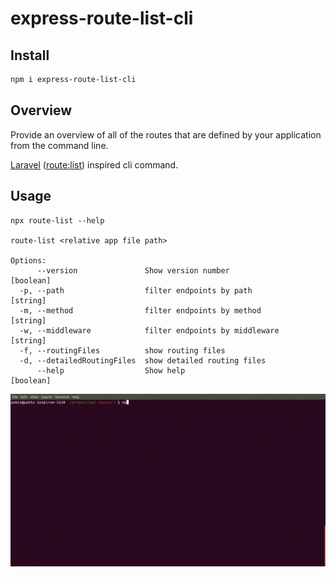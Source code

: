 # express-route-list-cli
## Install
```sh
npm i express-route-list-cli
```
## Overview
<p> Provide an overview of all of the routes that are defined by your application from the command line.</p>
<p>
  <a href="https://laravel.com">Laravel</a> (<a href="https://laravel.com/docs/routing#the-route-list">route:list</a>) inspired cli command.
</p>

## Usage
```
npx route-list --help

route-list <relative app file path>

Options:
      --version               Show version number                      [boolean]
  -p, --path                  filter endpoints by path                  [string]
  -m, --method                filter endpoints by method                [string]
  -w, --middleware            filter endpoints by middleware            [string]
  -f, --routingFiles          show routing files
  -d, --detailedRoutingFiles  show detailed routing files
      --help                  Show help                                [boolean]
```
<p align='center'>
    <img src='./route-list.gif'>
</p>
